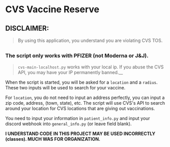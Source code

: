 # CVS Vaccine Reserve

## DISCLAIMER:
> By using this application, you understand you are violating CVS TOS.
##

### __The script only works with PFIZER (not Moderna or J&J).__

> `cvs-main-localhost.py` works with your local ip. If you abuse the CVS API, you may have your IP permanently banned.__

When the script is started, you will be asked for a `location` and a `radius`. These two inputs will be used to search for your vaccine. 

For `location`, you do not need to input an address perfectly, you can input a zip code, address, (town, state), etc. The script will use CVS's API to search around your location for CVS locations that are giving out vaccinations.

You need to input your information in `patient_info.py` and input your discord webhook into `general_info.py` (or leave field blank).

**I UNDERSTAND CODE IN THIS PROJECT MAY BE USED INCORRECTLY (classes). MUCH WAS FOR ORGANIZATION.**
